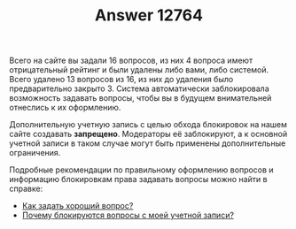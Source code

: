 ﻿---
title: "Answer 12764"
se.owner.user_id: 373567
se.owner.display_name: "aepot"
se.owner.link: "https://ru.meta.stackoverflow.com/users/373567/aepot"
se.answer_id: 12764
se.question_id: 12763
se.post_type: answer
se.is_accepted: True
---
<p>Всего на сайте вы задали 16 вопросов, из них 4 вопроса имеют отрицательный рейтинг и были удалены либо вами, либо системой. Всего удалено 13 вопросов из 16, из них до удаления было предварительно закрыто 3. Система автоматически заблокировала возможность задавать вопросы, чтобы вы в будущем внимательней отнеслись к их оформлению.</p>
<p>Дополнительную учетную запись с целью обхода блокировок на нашем сайте создавать <strong>запрещено</strong>. Модераторы её заблокируют, а к основной учетной записи в таком случае могут быть применены дополнительные ограничения.</p>
<p>Подробные рекомендации по правильному оформлению вопросов и информацию блокировкам права задавать вопросы можно найти в справке:</p>
<ul>
<li><a href="https://ru.stackoverflow.com/help/how-to-ask">Как задать хороший вопрос?</a></li>
<li><a href="https://ru.stackoverflow.com/help/question-bans">Почему блокируются вопросы с моей учетной записи?</a></li>
</ul>
